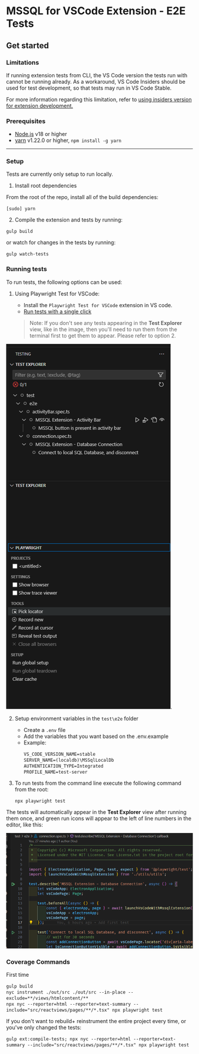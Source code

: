 # MSSQL for VSCode Extension - E2E Tests

## Get started

### Limitations

If running extension tests from CLI, the VS Code version the tests run with cannot be running already. As a workaround, VS Code Insiders should be used for test development, so that tests may run in VS Code Stable.

For more information regarding this limitation, refer to [using insiders version for extension development.](https://code.visualstudio.com/api/working-with-extensions/testing-extension#using-insiders-version-for-extension-development)

### Prerequisites

- [Node.js](https://nodejs.org/en/) v18 or higher
- [yarn](https://yarnpkg.com/) v1.22.0 or higher, `npm install -g yarn`

---

### Setup

Tests are currently only setup to run locally.

1. Install root dependencies

From the root of the repo, install all of the build dependencies:

```shell
[sudo] yarn
```

2. Compile the extension and tests by running:

```shell
gulp build
```

or watch for changes in the tests by running:

```shell
gulp watch-tests
```

### Running tests

To run tests, the following options can be used:

1. Using Playwright Test for VSCode:
    - Install the `Playwright Test for VSCode` extension in VS code.
    - [Run tests with a single click](https://github.com/microsoft/playwright-vscode/blob/main/README.md#run-tests-with-a-single-click)

    > Note: If you don't see any tests appearing in the **Test Explorer** view, like in the image, then you'll need to run them from the terminal first to get them to appear. Please refer to option 2.

![Playwright Test for VSCode Test Explorer](../../images/test-explorer-view.png).

2. Setup environment variables in the `test\e2e` folder
    - Create a `.env` file
    - Add the variables that you want based on the .env.example
    - Example:
        ```env
        VS_CODE_VERSION_NAME=stable
        SERVER_NAME=(localdb)\MSSqlLocalDb
        AUTHENTICATION_TYPE=Integrated
        PROFILE_NAME=test-server
        ```

3. To run tests from the command line execute the following command from the root:

    ```shell
    npx playwright test
    ```

The tests will automatically appear in the **Test Explorer** view after running them once, and green run icons will appear to the left of line numbers in the editor, like this:

![Run buttons to the left of line numbers in editor](../../images/editor-view-with-tests.png)

### Coverage Commands
First time
```shell
gulp build
nyc instrument ./out/src ./out/src --in-place --exclude=**/views/htmlcontent/**
npx nyc --reporter=html --reporter=text-summary --include="src/reactviews/pages/**/*.tsx" npx playwright test
```

If you don't want to rebuild+ reinstrument the entire project every time, or you've only changed the tests:
```shell
gulp ext:compile-tests; npx nyc --reporter=html --reporter=text-summary --include="src/reactviews/pages/**/*.tsx" npx playwright test
```